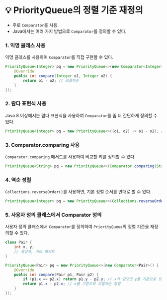 # 💡 PriorityQueue의 정렬 기준 재정의
- 주로 `Comparator`를 사용.
- Java에서는 여러 가지 방법으로 `Comparator`를 정의할 수 있다.

### 1. 익명 클래스 사용
익명 클래스를 사용하여 `Comparator`를 직접 구현할 수 있다.
```java
PriorityQueue<Integer> pq = new PriorityQueue<>(new Comparator<Integer>() {
    @Override
    public int compare(Integer o1, Integer o2) {
        return o1 - o2; // 오름차순
    }
});
```

### 2. 람다 표현식 사용
Java 8 이상에서는 람다 표현식을 사용하여 `Comparator`를 좀 더 간단하게 정의할 수 있다.
```java
PriorityQueue<Integer> pq = new PriorityQueue<>((o1, o2) -> o1 - o2); // 오름차순
```

### 3. Comparator.comparing 사용
`Comparator.comparing` 메서드를 사용하여 비교할 키를 정의할 수 있다.
```java
PriorityQueue<String> pq = new PriorityQueue<>(Comparator.comparing(String::length)); // 문자열 길이 순
```

### 4. 역순 정렬
`Collections.reverseOrder()`를 사용하면, 기본 정렬 순서를 반대로 할 수 있다.
```java
PriorityQueue<Integer> pq = new PriorityQueue<>(Collections.reverseOrder()); // 내림차순
```

### 5. 사용자 정의 클래스에서 Comparator 정의
사용자 정의 클래스에서 `Comparator`를 정의하여 `PriorityQueue`의 정렬 기준을 재정의할 수 있다.
```java
class Pair {
    int x, y;
    // 생성자, 기타 메서드
}

PriorityQueue<Pair> pq = new PriorityQueue<>(new Comparator<Pair>() {
    @Override
    public int compare(Pair p1, Pair p2) {
        if (p1.x == p2.x) return p1.y - p2.y; // x가 같으면 y를 기준으로 오름차순 정렬
        return p1.x - p2.x; // x를 기준으로 오름차순 정렬
    }
});
```
